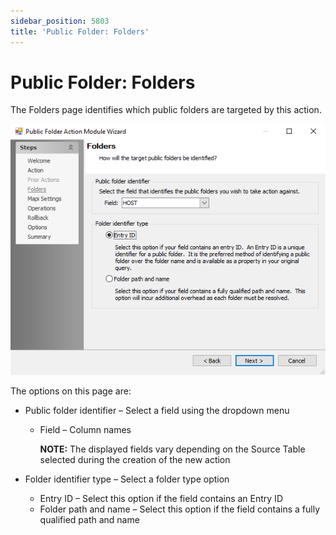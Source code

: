 ```yaml
---
sidebar_position: 5803
title: 'Public Folder: Folders'
---
```


# Public Folder: Folders

The Folders page identifies which public folders are targeted by this action.

![Public Folder Action Module Wizard Folders page](../../../../../../../static/images/AccessAnalyzer_12.0/Content/Resources/Images/EnterpriseAuditor/Admin/Action/PublicFolder/Folders.png "Public Folder Action Module Wizard Folders page")

The options on this page are:

* Public folder identifier – Select a field using the dropdown menu

  * Field – Column names

    **NOTE:** The displayed fields vary depending on the Source Table selected during the creation of the new action
* Folder identifier type – Select a folder type option

  * Entry ID – Select this option if the field contains an Entry ID
  * Folder path and name – Select this option if the field contains a fully qualified path and name